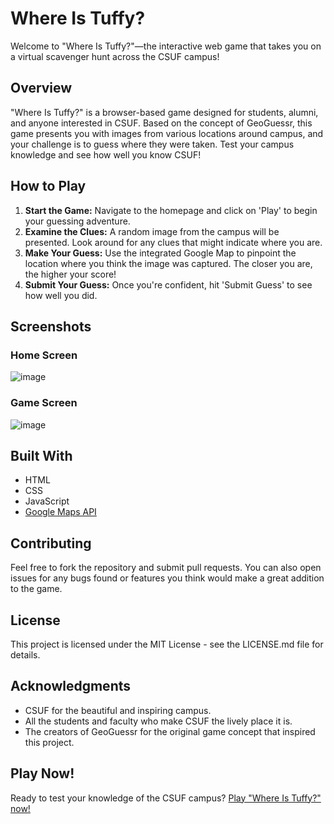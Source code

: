 # Where Is Tuffy?

Welcome to "Where Is Tuffy?"—the interactive web game that takes you on a virtual scavenger hunt across the CSUF campus!

## Overview

"Where Is Tuffy?" is a browser-based game designed for students, alumni, and anyone interested in CSUF. Based on the concept of GeoGuessr, this game presents you with images from various locations around campus, and your challenge is to guess where they were taken. Test your campus knowledge and see how well you know CSUF!

## How to Play

1. **Start the Game:** Navigate to the homepage and click on 'Play' to begin your guessing adventure.
2. **Examine the Clues:** A random image from the campus will be presented. Look around for any clues that might indicate where you are.
3. **Make Your Guess:** Use the integrated Google Map to pinpoint the location where you think the image was captured. The closer you are, the higher your score!
4. **Submit Your Guess:** Once you're confident, hit 'Submit Guess' to see how well you did.

## Screenshots

### Home Screen

![image](https://github.com/ChristopherPenaVelez/whereistuffy/assets/48826064/41a8531b-3738-4db6-b5ba-4600b7cb8778)

### Game Screen

![image](https://github.com/ChristopherPenaVelez/whereistuffy/assets/48826064/a9abd511-5a7b-47dc-8f86-6f5cae15b9ed)

## Built With

- HTML
- CSS
- JavaScript
- [Google Maps API](https://developers.google.com/maps)

## Contributing

Feel free to fork the repository and submit pull requests. You can also open issues for any bugs found or features you think would make a great addition to the game.

## License

This project is licensed under the MIT License - see the LICENSE.md file for details.

## Acknowledgments

- CSUF for the beautiful and inspiring campus.
- All the students and faculty who make CSUF the lively place it is.
- The creators of GeoGuessr for the original game concept that inspired this project.

## Play Now!

Ready to test your knowledge of the CSUF campus? [Play "Where Is Tuffy?" now!](game-live-link) <!-- Replace 'game-live-link' with the actual URL where the game is hosted -->
